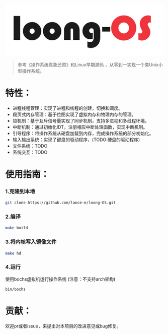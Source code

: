 ![logo](./image/logo.png)

> 参考《操作系统真象还原》和Linux早期源码 ，从零到一实现一个类Unix小型操作系统。

# 特性：

- 进程线程管理：实现了进程和线程的创建，切换和调度。
- 段页式内存管理：基于位图实现了虚拟内存和物理内存的管理。
- 锁机制：基于互斥信号量实现了同步机制，支持多进程和多线程环境。
- 中断机制：通过初始化IDT，注册相应中断处理函数，实现中断机制。
- 引导程序：将操作系统从硬盘加载到内存，完成操作系统的部分初始化。
- 输入输出系统：实现了键盘的驱动程序，(TODO:硬盘的驱动程序)
- 文件系统：TODO
- 系统交互：TODO

# 使用指南：

### 1.克隆到本地

~~~bash
git clone https://github.com/lance-e/loong-OS.git
~~~

### 2.编译

~~~bash
make build
~~~

### 3.将内核写入镜像文件

~~~bash
make hd
~~~

### 4.运行

使用bochs虚拟机运行操作系统 (注意：不支持arch架构)

~~~bash
bin/bochs
~~~

# 贡献：

欢迎pr或者issue，来提出对本项目的改进意见或bug修复。
